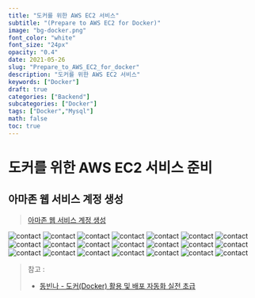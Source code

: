 ```yaml
---
title: "도커를 위한 AWS EC2 서비스"
subtitle: "(Prepare to AWS EC2 for Docker)"
image: "bg-docker.png"
font_color: "white"
font_size: "24px"
opacity: "0.4"
date: 2021-05-26
slug: "Prepare_to_AWS_EC2_for_docker"
description: "도커를 위한 AWS EC2 서비스"	
keywords: ["Docker"]
draft: true
categories: ["Backend"]
subcategories: ["Docker"]
tags: ["Docker","Mysql"]
math: false
toc: true
---
```


# 도커를 위한 AWS EC2 서비스 준비

## 아마존 웹 서비스 계정 생성
> <a href="https://www.44bits.io/ko/post/creating-aws-web-service-account">아마존 웹 서비스 계정 생성</a>


![contact](/images/docker/docker_ec2_1_002.png)
![contact](/images/docker/docker_ec2_1_003.png)
![contact](/images/docker/docker_ec2_1_004.png)
![contact](/images/docker/docker_ec2_1_005.png)
![contact](/images/docker/docker_ec2_1_006.png)
![contact](/images/docker/docker_ec2_1_007.png)
![contact](/images/docker/docker_ec2_1_008.png)    
![contact](/images/docker/docker_ec2_1_009.png)
![contact](/images/docker/docker_ec2_1_010.png)
![contact](/images/docker/docker_ec2_1_011.png)
![contact](/images/docker/docker_ec2_1_012.png)
![contact](/images/docker/docker_ec2_1_013.png)
![contact](/images/docker/docker_ec2_1_014.png)
![contact](/images/docker/docker_ec2_1_015.png)
![contact](/images/docker/docker_ec2_1_016.png)
![contact](/images/docker/docker_ec2_1_017.png)
![contact](/images/docker/docker_ec2_1_018.png)
![contact](/images/docker/docker_ec2_1_019.png)
![contact](/images/docker/docker_ec2_1_020.png)
![contact](/images/docker/docker_ec2_1_021.png)
![contact](/images/docker/docker_ec2_1_022.png)


> 참고 : 
> - <a href="https://www.youtube.com/playlist?list=PLRx0vPvlEmdChjc6N3JnLaX-Gihh5pHcx">동빈나 - 도커(Docker) 활용 및 배포 자동화 실전 초급</a>
